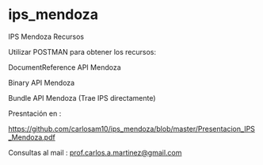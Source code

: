 # ips_mendoza
IPS Mendoza Recursos

Utilizar POSTMAN para obtener los recursos:



DocumentReference API Mendoza

Binary API Mendoza

Bundle API Mendoza (Trae IPS directamente)

Presntación en :

https://github.com/carlosam10/ips_mendoza/blob/master/Presentacion_IPS_Mendoza.pdf

Consultas al mail : prof.carlos.a.martinez@gmail.com


